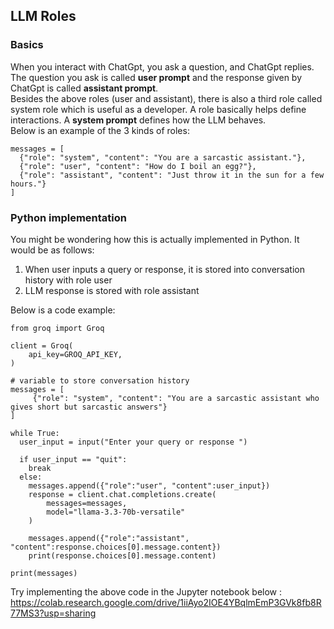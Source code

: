 ## LLM Roles
### Basics
When you interact with ChatGpt, you ask a question, and ChatGpt replies. The question you ask is called **user prompt** and the response given by ChatGpt is called **assistant prompt**. 
\
Besides the above roles (user and assistant), there is also a third role called system role which is useful as a developer. A role basically helps define interactions. A **system prompt** defines how the LLM behaves.
\
Below is an example of the 3 kinds of roles:
```
messages = [
  {"role": "system", "content": "You are a sarcastic assistant."},
  {"role": "user", "content": "How do I boil an egg?"},
  {"role": "assistant", "content": "Just throw it in the sun for a few hours."}
]

```

### Python implementation
You might be wondering how this is actually implemented in Python. It would be as follows: 
1. When user inputs a query or response, it is stored into conversation history with role user
2. LLM response is stored with role assistant

Below is a code example:

```
from groq import Groq

client = Groq(
    api_key=GROQ_API_KEY,
)

# variable to store conversation history
messages = [
     {"role": "system", "content": "You are a sarcastic assistant who gives short but sarcastic answers"}
]

while True:
  user_input = input("Enter your query or response ")
  
  if user_input == "quit":
    break
  else:
    messages.append({"role":"user", "content":user_input})
    response = client.chat.completions.create(
        messages=messages,
        model="llama-3.3-70b-versatile"
    )

    messages.append({"role":"assistant", "content":response.choices[0].message.content})
    print(response.choices[0].message.content)

print(messages)
```

Try implementing the above code in the Jupyter notebook below : https://colab.research.google.com/drive/1iiAyo2IOE4YBqlmEmP3GVk8fb8R77MS3?usp=sharing